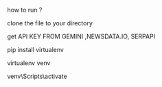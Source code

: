 how to run ?


clone the file to your directory


get API KEY FROM GEMINI ,NEWSDATA.IO, SERPAPI


pip install virtualenv 


virtualenv venv


venv\Scripts\activate





